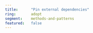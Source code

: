```yaml
---
title:      "Pin external dependencies"
ring:       adopt
segment:    methods-and-patterns
featured:   false
---
```

